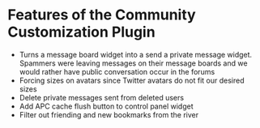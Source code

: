 Features of the Community Customization Plugin
==============================================

 * Turns a message board widget into a send a private message widget. Spammers
   were leaving messages on their message boards and we would rather have
   public conversation occur in the forums
 * Forcing sizes on avatars since Twitter avatars do not fit our desired sizes
 * Delete private messages sent from deleted users
 * Add APC cache flush button to control panel widget
 * Filter out friending and new bookmarks from the river
